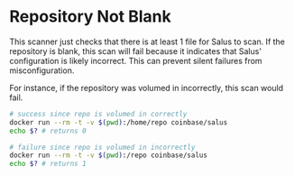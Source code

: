 # Repository Not Blank

This scanner just checks that there is at least 1 file for Salus to scan. If the repository is blank, this scan will fail because it indicates that Salus' configuration is likely incorrect. This can prevent silent failures from misconfiguration.

For instance, if the repository was volumed in incorrectly, this scan would fail.

```sh
# success since repo is volumed in correctly
docker run --rm -t -v $(pwd):/home/repo coinbase/salus
echo $? # returns 0

# failure since repo is volumed in incorrectly
docker run --rm -t -v $(pwd):/repo coinbase/salus
echo $? # returns 1
```
